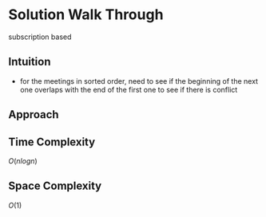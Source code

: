 # Solution Walk Through
subscription based

## Intuition
- for the meetings in sorted order, need to see if the beginning of the next one overlaps with the end of the first one to see if there is conflict

## Approach


## Time Complexity
$O(nlogn)$

## Space Complexity
$O(1)$



